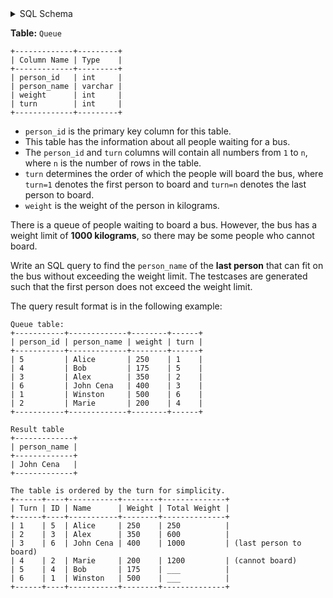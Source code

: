 <details>
<summary> SQL Schema</summary>

```sql
DROP TABLE IF EXISTS Queue;

CREATE TABLE IF NOT EXISTS
  Queue (person_id int, person_name varchar(30), weight int, turn int);

INSERT INTO
  Queue (person_id, person_name, weight, turn)
VALUES
  ('5', 'Alice', '250', '1'),
  ('4', 'Bob', '175', '5'),
  ('3', 'Alex', '350', '2'),
  ('6', 'John Cena', '400', '3'),
  ('1', 'Winston', '500', '6'),
  ('2', 'Marie', '200', '4');
```

</details>

**Table:** `Queue`

```
+-------------+---------+
| Column Name | Type    |
+-------------+---------+
| person_id   | int     |
| person_name | varchar |
| weight      | int     |
| turn        | int     |
+-------------+---------+
```

- `person_id` is the primary key column for this table.
- This table has the information about all people waiting for a bus.
- The `person_id` and `turn` columns will contain all numbers from `1` to `n`, where `n` is the number of rows in the table.
- `turn` determines the order of which the people will board the bus, where `turn=1` denotes the first person to board and `turn=n` denotes the last person to board.
- `weight` is the weight of the person in kilograms.

There is a queue of people waiting to board a bus. However, the bus has a weight limit of **1000 kilograms**, so there may be some people who cannot board.

Write an SQL query to find the `person_name` of the **last person** that can fit on the bus without exceeding the weight limit. The testcases are generated such that the first person does not exceed the weight limit.

The query result format is in the following example:

```
Queue table:
+-----------+-------------+--------+------+
| person_id | person_name | weight | turn |
+-----------+-------------+--------+------+
| 5         | Alice       | 250    | 1    |
| 4         | Bob         | 175    | 5    |
| 3         | Alex        | 350    | 2    |
| 6         | John Cena   | 400    | 3    |
| 1         | Winston     | 500    | 6    |
| 2         | Marie       | 200    | 4    |
+-----------+-------------+--------+------+

Result table
+-------------+
| person_name |
+-------------+
| John Cena   |
+-------------+

The table is ordered by the turn for simplicity.
+------+----+-----------+--------+--------------+
| Turn | ID | Name      | Weight | Total Weight |
+------+----+-----------+--------+--------------+
| 1    | 5  | Alice     | 250    | 250          |
| 2    | 3  | Alex      | 350    | 600          |
| 3    | 6  | John Cena | 400    | 1000         | (last person to board)
| 4    | 2  | Marie     | 200    | 1200         | (cannot board)
| 5    | 4  | Bob       | 175    | ___          |
| 6    | 1  | Winston   | 500    | ___          |
+------+----+-----------+--------+--------------+
```